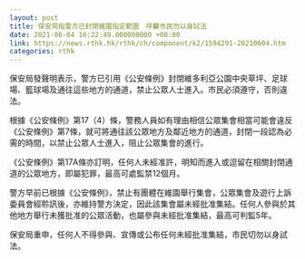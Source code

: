 ```yaml
---
layout: post
title: 保安局指警方已封閉維園指定範圍　呼籲市民勿以身試法
date: 2021-06-04 16:22:49.000000000 +08:00
link: https://news.rthk.hk/rthk/ch/component/k2/1594291-20210604.htm
categories: rthk
---
```


保安局發聲明表示，警方已引用《公安條例》封閉維多利亞公園中央草坪、足球場、籃球場及通往這些地方的通道，禁止公眾人士進入。巿民必須遵守，否則違法。
 
根據《公安條例》第17（4）條，警務人員如有理由相信公眾集會相當可能會違反《公安條例》第7條，就可將通往該公眾地方及鄰近地方的通道，封閉一段認為必需的時間，以禁止公眾人士進入，阻止公眾集會的進行。

《公安條例》第17A條亦訂明，任何人未經准許，明知而進入或逗留在相關封閉通道的公眾地方，即屬犯罪，最高可處監禁12個月。
 
警方早前已根據《公安條例》，禁止有團體在維園舉行集會，公眾集會及遊行上訴委員會經聆訊後，亦維持警方決定，因此該集會屬未經批准集結。任何人參與於其他地方舉行未獲批准的公眾活動，也屬參與未經批准集結，最高可判監5年。
 
保安局重申，任何人不得參與、宣傳或公布任何未經批准集結，市民切勿以身試法。
